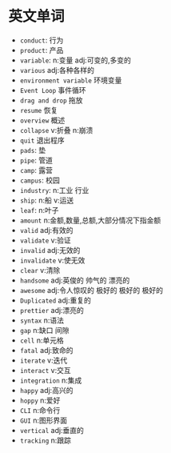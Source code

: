 # 英文单词
- `conduct`: 行为  
- `product`: 产品
- `variable`: n:变量 adj:可变的,多变的
- `various` adj:各种各样的
- `environment variable` 环境变量
- `Event Loop` 事件循环
- `drag and drop` 拖放
- `resume` 恢复
- `overview` 概述
- `collapse` v:折叠 n:崩溃
- `quit` 退出程序
- `pads`: 垫
- `pipe`: 管道
- `camp`: 露营
- `campus`: 校园
- `industry`: n:工业 行业
- `ship`: n:船 v:运送
- `leaf`: n:叶子
- `amount` n:金额,数量,总额,大部分情况下指金额
- `valid` adj:有效的
- `validate` v:验证
- `invalid` adj:无效的
- `invalidate` v:使无效
- `clear` v:清除
- `handsome` adj:英俊的 帅气的 漂亮的 
- `awesome`  adj:令人惊叹的 极好的  极好的 极好的
- `Duplicated` adj:重复的
- `prettier` adj:漂亮的
- `syntax` n:语法
- `gap` n:缺口 间隙 
- `cell` n:单元格
- `fatal` adj:致命的
- `iterate` v:迭代
- `interact` v:交互
- `integration` n:集成
- `happy` adj:高兴的
- `hoppy` n:爱好
- `CLI` n:命令行
- `GUI` n:图形界面
- `vertical` adj:垂直的
- `tracking` n:跟踪